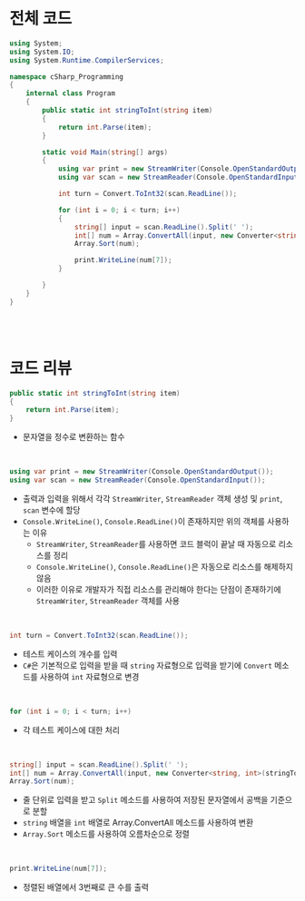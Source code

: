 
# 전체 코드
```cs
using System;
using System.IO;
using System.Runtime.CompilerServices;

namespace cSharp_Programming
{
    internal class Program
    {
        public static int stringToInt(string item)
        {
            return int.Parse(item);
        }

        static void Main(string[] args)
        {
            using var print = new StreamWriter(Console.OpenStandardOutput());
            using var scan = new StreamReader(Console.OpenStandardInput());

            int turn = Convert.ToInt32(scan.ReadLine());

            for (int i = 0; i < turn; i++)
            {
                string[] input = scan.ReadLine().Split(' ');
                int[] num = Array.ConvertAll(input, new Converter<string, int>(stringToInt));
                Array.Sort(num);

                print.WriteLine(num[7]);
            }

        }
    }
}

```
<br><br>

# 코드 리뷰
```cs
public static int stringToInt(string item)
{
    return int.Parse(item);
}
```
- 문자열을 정수로 변환하는 함수

<br>

```cs
using var print = new StreamWriter(Console.OpenStandardOutput());
using var scan = new StreamReader(Console.OpenStandardInput());
```
- 출력과 입력을 위해서 각각 `StreamWriter`, `StreamReader` 객체 생성 및 `print`, `scan` 변수에 할당
- `Console.WriteLine()`, `Console.ReadLine()`이 존재하지만 위의 객체를 사용하는 이유
    - `StreamWriter`, `StreamReader`를 사용하면 코드 블럭이 끝날 때 자동으로 리소스를 정리
    - `Console.WriteLine()`, `Console.ReadLine()`은 자동으로 리소스를 해제하지 않음
    - 이러한 이유로 개발자가 직접 리소스를 관리해야 한다는 단점이 존재하기에 `StreamWriter`, `StreamReader` 객체를 사용

<br>
 
```cs
int turn = Convert.ToInt32(scan.ReadLine());
```
- 테스트 케이스의 개수를 입력
- `C#`은 기본적으로 입력을 받을 때 `string` 자료형으로 입력을 받기에 `Convert` 메소드를 사용하여 `int` 자료형으로 변경

<br>

```cs
for (int i = 0; i < turn; i++)
```
- 각 테스트 케이스에 대한 처리

<br>

```cs
string[] input = scan.ReadLine().Split(' ');
int[] num = Array.ConvertAll(input, new Converter<string, int>(stringToInt));
Array.Sort(num);
```
- 줄 단위로 입력을 받고 `Split` 메소드를 사용하여 저장된 문자열에서 공백을 기준으로 분할
- `string` 배열을 `int` 배열로 Array.ConvertAll 메소드를 사용하여 변환
- `Array.Sort` 메소드를 사용하여 오름차순으로 정렬

<br>

```cs
print.WriteLine(num[7]);
```
- 정렬된 배열에서 3번째로 큰 수를 출력